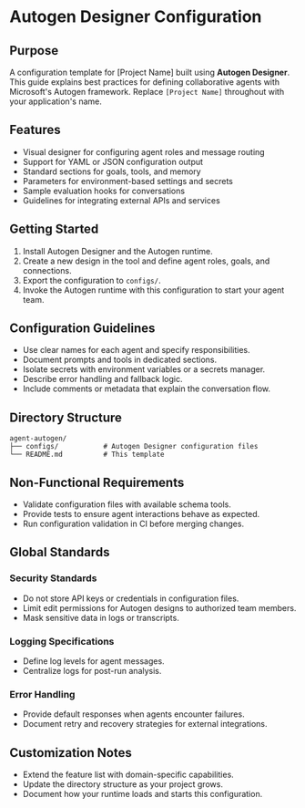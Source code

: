 # Autogen Designer Configuration

## Purpose
A configuration template for [Project Name] built using **Autogen Designer**. This guide explains best practices for defining collaborative agents with Microsoft's Autogen framework. Replace `[Project Name]` throughout with your application's name.

## Features
- Visual designer for configuring agent roles and message routing
- Support for YAML or JSON configuration output
- Standard sections for goals, tools, and memory
- Parameters for environment-based settings and secrets
- Sample evaluation hooks for conversations
- Guidelines for integrating external APIs and services

## Getting Started
1. Install Autogen Designer and the Autogen runtime.
2. Create a new design in the tool and define agent roles, goals, and connections.
3. Export the configuration to `configs/`.
4. Invoke the Autogen runtime with this configuration to start your agent team.

## Configuration Guidelines
- Use clear names for each agent and specify responsibilities.
- Document prompts and tools in dedicated sections.
- Isolate secrets with environment variables or a secrets manager.
- Describe error handling and fallback logic.
- Include comments or metadata that explain the conversation flow.

## Directory Structure
```
agent-autogen/
├── configs/           # Autogen Designer configuration files
└── README.md          # This template
```

## Non-Functional Requirements
- Validate configuration files with available schema tools.
- Provide tests to ensure agent interactions behave as expected.
- Run configuration validation in CI before merging changes.

## Global Standards

### Security Standards
- Do not store API keys or credentials in configuration files.
- Limit edit permissions for Autogen designs to authorized team members.
- Mask sensitive data in logs or transcripts.

### Logging Specifications
- Define log levels for agent messages.
- Centralize logs for post-run analysis.

### Error Handling
- Provide default responses when agents encounter failures.
- Document retry and recovery strategies for external integrations.

## Customization Notes
- Extend the feature list with domain-specific capabilities.
- Update the directory structure as your project grows.
- Document how your runtime loads and starts this configuration.
